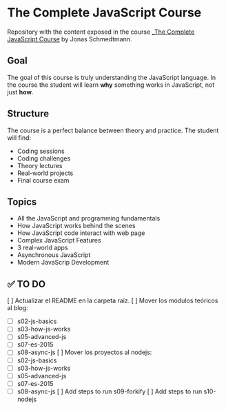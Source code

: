 The Complete JavaScript Course
==============================

Repository with the content exposed in the course [_The Complete JavaScript Course](https://www.udemy.com/the-complete-javascript-course/learn/v4/overview) by Jonas Schmedtmann.

Goal
----

The goal of this course is truly understanding the JavaScript language. In the course the student will learn **why** something works in JavaScript, not just **how**.

Structure
---------

The course is a perfect balance between theory and practice. The student will find:

- Coding sessions
- Coding challenges
- Theory lectures
- Real-world projects
- Final course exam

Topics
------

- All the JavaScript and programming fundamentals
- How JavaScript works behind the scenes
- How JavaScript code interact with web page
- Complex JavaScript Features
- 3 real-world apps
- Asynchronous JavaScript
- Modern JavaScrip Development

✅ TO DO
--------

[ ] Actualizar el README en la carpeta raíz.
[ ] Mover los módulos teóricos al blog:
  - [ ] s02-js-basics
  - [ ] s03-how-js-works
  - [ ] s05-advanced-js
  - [ ] s07-es-2015
  - [ ] s08-async-js
[ ] Mover los proyectos al nodejs:
  - [ ] s02-js-basics
  - [ ] s03-how-js-works
  - [ ] s05-advanced-js
  - [ ] s07-es-2015
  - [ ] s08-async-js
[ ] Add steps to run s09-forkify
[ ] Add steps to run s10-nodejs
